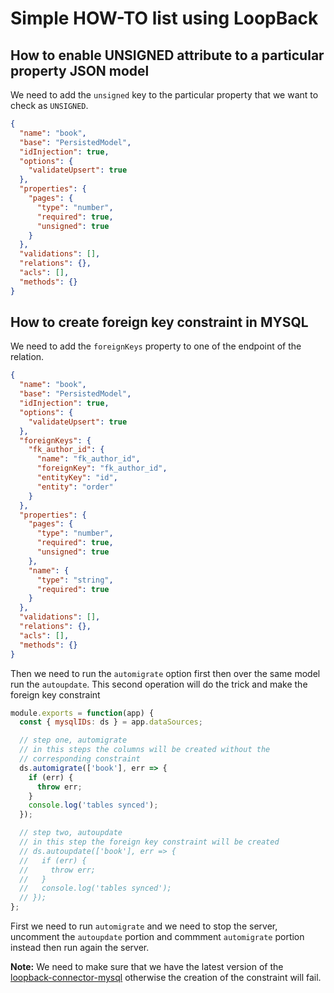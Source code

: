 # Simple HOW-TO list using LoopBack

## How to enable UNSIGNED attribute to a particular property JSON model

We need to add the `unsigned` key to the particular property that we want to
check as `UNSIGNED`.

```json
{
  "name": "book",
  "base": "PersistedModel",
  "idInjection": true,
  "options": {
    "validateUpsert": true
  },
  "properties": {
    "pages": {
      "type": "number",
      "required": true,
      "unsigned": true
    }
  },
  "validations": [],
  "relations": {},
  "acls": [],
  "methods": {}
}
```

## How to create foreign key constraint in MYSQL

We need to add the `foreignKeys` property to one of the endpoint of the
relation.

```json
{
  "name": "book",
  "base": "PersistedModel",
  "idInjection": true,
  "options": {
    "validateUpsert": true
  },
  "foreignKeys": {
    "fk_author_id": {
      "name": "fk_author_id",
      "foreignKey": "fk_author_id",
      "entityKey": "id",
      "entity": "order"
    }
  },
  "properties": {
    "pages": {
      "type": "number",
      "required": true,
      "unsigned": true
    },
    "name": {
      "type": "string",
      "required": true
    }
  },
  "validations": [],
  "relations": {},
  "acls": [],
  "methods": {}
}
```

Then we need to run the `automigrate` option first then over the same model run
the `autoupdate`. This second operation will do the trick and make the foreign
key constraint

```js
module.exports = function(app) {
  const { mysqlIDs: ds } = app.dataSources;

  // step one, automigrate
  // in this steps the columns will be created without the
  // corresponding constraint
  ds.automigrate(['book'], err => {
    if (err) {
      throw err;
    }
    console.log('tables synced');
  });

  // step two, autoupdate
  // in this step the foreign key constraint will be created
  // ds.autoupdate(['book'], err => {
  //   if (err) {
  //     throw err;
  //   }
  //   console.log('tables synced');
  // });
};
```

First we need to run `automigrate` and we need to stop the server, uncomment the
`autoupdate` portion and commment `automigrate` portion instead then run again
the server.

**Note:** We need to make sure that we have the latest version of the
[loopback-connector-mysql](https://www.npmjs.com/package/loopback-connector-mysql)
otherwise the creation of the constraint will fail.
